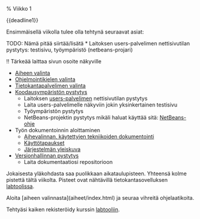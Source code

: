 % Viikko 1
<!-- order: 1 -->

<deadline>{{deadline1}}</deadline>

Ensimmäisellä viikolla tulee olla tehtynä seuraavat asiat:

<comment>
TODO:
Nämä pitää siirtää/lisätä
* Laitoksen users-palvelimen nettisivutilan pystytys: testisivu, työympäristö (netbeans-projari)

!! Tärkeää laittaa sivun osoite näkyville
</comment>

* [Aiheen valinta](aiheet/index.html)
* [Ohjelmointikielen valinta](ohjelmointikielet.html)
* [Tietokantapalvelimen valinta](tietokannat.html)
* [Koodausympäristön pystytys](tekniikka.markdown)
    * Laitoksen [users-palvelimen]({{rootdir}}ohjeistus/users/index.html) nettisivutilan pystytys
    * Laita users-palvelimelle näkyviin jokin yksinkertainen testisivu 
    * Työympäristön pystytys 
    * NetBeans-projektin pystytys mikäli haluat käyttää sitä: [NetBeans-ohje]({{rootdir}}ohjeistus/netbeans.html)
* Työn dokumentoinnin aloittaminen
    * [Aihevalinnan, käytettyjen tekniikoiden dokumentointi]({{rootdir}}dokumentaatio-ohje.html#johdanto)
    * [Käyttötapaukset]({{rootdir}}dokumentaatio-ohje.html#k%C3%A4ytt%C3%B6tapaukset)
    * [Järjestelmän yleiskuva]({{rootdir}}dokumentaatio-ohje.html#yleiskuva-j%C3%A4rjestelm%C3%A4st%C3%A4)
* [Versionhallinnan pystytys](git-ohje.html)
    * Laita dokumentaatiosi repositorioon

Jokaisesta yläkohdasta saa puolikkaan aikataulupisteen. 
Yhteensä kolme pistettä tältä viikolta. 
Pisteet ovat nähtävillä tietokantasovelluksen [labtoolissa](http://tsoha-labtool.herokuapp.com/).

<ohje>
Aloita [aiheen valinnasta](aiheet/index.html) ja seuraa vihreitä ohjelaatikoita.

Tehtyäsi kaiken rekisteröidy kurssin [labtooliin](http://tsoha-labtool.herokuapp.com/).
</ohje>
